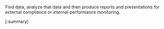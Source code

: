 Find data, analyze that data and then produce reports and presentations for external compliance or internal performance monitoring.

 [:summary]
